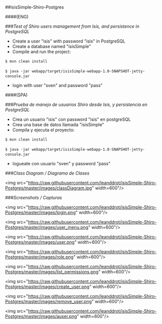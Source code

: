 
##isisSimple-Shiro-Postgres

####(ENG)

###_Test of Shiro users management from Isis, and persistence in PostgreSQL_

* Create a user "isis" with password "isis" in PostgreSQL
* Create a database named "isisSimple"
* Compile and run the project:
```
$ mvn clean install

$ java -jar webapp/target/isisSimple-webapp-1.0-SNAPSHOT-jetty-console.jar
```
* login with user "sven" and password "pass"


####(SPA)

###_Prueba de manejo de usuarios Shiro desde Isis, y persistencia en PostgreSQL_

* Crea un usuario "isis" con password "isis" en postgreSQL
* Crea una base de datos llamada "isisSimple"
* Compila y ejecuta el proyecto:
```
$ mvn clean install

$ java -jar webapp/target/isisSimple-webapp-1.0-SNAPSHOT-jetty-console.jar
```
* logueate con usuario "sven" y password "pass"


###_Class Diagram / Diagrama de Clases_

<img src="https://raw.githubusercontent.com/leanddrot/isisSimple-Shiro-Postgres/master/images/classDiagram.jpg" width=600"/>


###_Screenshots / Capturas_

<img src="https://raw.githubusercontent.com/leanddrot/isisSimple-Shiro-Postgres/master/images/login.png" width=600"/>

<img src="https://raw.githubusercontent.com/leanddrot/isisSimple-Shiro-Postgres/master/images/user_menu.png" width=600"/>

<img src="https://raw.githubusercontent.com/leanddrot/isisSimple-Shiro-Postgres/master/images/user.png" width=600"/>

<img src="https://raw.githubusercontent.com/leanddrot/isisSimple-Shiro-Postgres/master/images/role.png" width=600"/>

<img src="https://raw.githubusercontent.com/leanddrot/isisSimple-Shiro-Postgres/master/images/list_permissions.png" width=600"/>

<img src="https://raw.githubusercontent.com/leanddrot/isisSimple-Shiro-Postgres/master/images/create_user.png" width=600"/>

<img src="https://raw.githubusercontent.com/leanddrot/isisSimple-Shiro-Postgres/master/images/remove_user.png" width=600"/>

<img src="https://raw.githubusercontent.com/leanddrot/isisSimple-Shiro-Postgres/master/images/auser.png" width=600"/>


